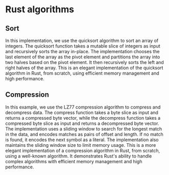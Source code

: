 # Rust algorithms

## Sort
In this implementation, we use the quicksort algorithm to sort an array of integers. The quicksort function takes a mutable slice of integers as input and recursively sorts the array in-place.
The implementation chooses the last element of the array as the pivot element and partitions the array into two halves based on the pivot element. It then recursively sorts the left and right halves of the array.
This is an elegant implementation of the quicksort algorithm in Rust, from scratch, using efficient memory management and high performance.

## Compression
In this example, we use the LZ77 compression algorithm to compress and decompress data. The compress function takes a byte slice as input and returns a compressed byte vector, while the decompress function takes a compressed byte slice as input and returns a decompressed byte vector.
The implementation uses a sliding window to search for the longest match in the data, and encodes matches as pairs of offset and length. If no match is found, it encodes the next symbol as a literal. The implementation also maintains the sliding window size to limit memory usage.
This is a more elegant implementation of a compression algorithm in Rust, from scratch, using a well-known algorithm. It demonstrates Rust's ability to handle complex algorithms with efficient memory management and high performance.
